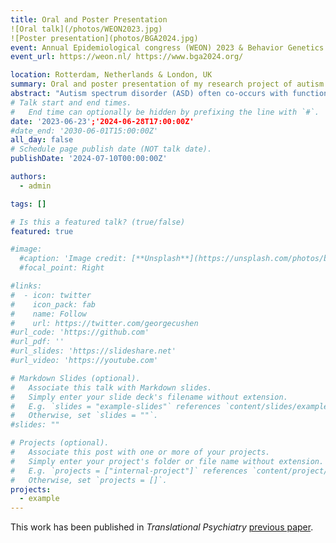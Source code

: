 ```yaml
---
title: Oral and Poster Presentation
![Oral talk](/photos/WEON2023.jpg)
![Poster presentation](photos/BGA2024.jpg)
event: Annual Epidemiological congress (WEON) 2023 & Behavior Genetics Association Conference
event_url: https://weon.nl/ https://www.bga2024.org/

location: Rotterdam, Netherlands & London, UK
summary: Oral and poster presentation of my research project of autism and cardiometabolic conditions.
abstract: "Autism spectrum disorder (ASD) often co-occurs with functional somatic syndromes (FSS), such as irritable bowel syndrome (IBS), multisite pain, and fatigue. However, the underlying genetic mechanisms and causality have not been well studied. Using large-scale genome-wide association study (GWAS) data, we investigated the shared genetic architecture and causality between ASD and FSS. Specifically, we first estimated genetic correlations and then conducted a multi-trait analysis of GWAS (MTAG) to detect potential novel genetic variants for single traits. Afterwards, polygenic risk scores (PRS) of ASD were derived from GWAS and MTAG to examine the associations with phenotypes in the large Dutch Lifelines cohort. Finally, we performed Mendelian randomization (MR) to evaluate the causality. We observed positive genetic correlations between ASD and FSS (IBS: rg = 0.27, adjusted p = 2.04 × 10−7; multisite pain: rg = 0.13, adjusted p = 1.10 × 10−3; fatigue: rg = 0.33, adjusted p = 5.21 × 10−9). Leveraging these genetic correlations, we identified 3 novel genome-wide significant independent loci for ASD by conducting MTAG, mapped to NEDD4L, MFHAS1, and RP11-10A14.4. PRS of ASD derived from both GWAS and MTAG were associated with ASD and FSS in Lifelines, and MTAG-derived PRS showed a bigger effect size, larger explained variance, and smaller p-values. We did not observe significant causality using MR. Our study found genetic associations between ASD and FSS, specifically with IBS, multisite pain, and fatigue. These findings suggest that a shared genetic architecture may partly explain the co-occurrence between ASD and FSS. Further research is needed to investigate the causality between ASD and FSS due to current limited statistical power of the GWASs."
# Talk start and end times.
#   End time can optionally be hidden by prefixing the line with `#`.
date: '2023-06-23';'2024-06-28T17:00:00Z'
#date_end: '2030-06-01T15:00:00Z'
all_day: false
# Schedule page publish date (NOT talk date).
publishDate: '2024-07-10T00:00:00Z'

authors:
  - admin

tags: []

# Is this a featured talk? (true/false)
featured: true

#image:
  #caption: 'Image credit: [**Unsplash**](https://unsplash.com/photos/bzdhc5b3Bxs)'
  #focal_point: Right

#links:
#  - icon: twitter
#    icon_pack: fab
#    name: Follow
#    url: https://twitter.com/georgecushen
#url_code: 'https://github.com'
#url_pdf: ''
#url_slides: 'https://slideshare.net'
#url_video: 'https://youtube.com'

# Markdown Slides (optional).
#   Associate this talk with Markdown slides.
#   Simply enter your slide deck's filename without extension.
#   E.g. `slides = "example-slides"` references `content/slides/example-slides.md`.
#   Otherwise, set `slides = ""`.
#slides: ""

# Projects (optional).
#   Associate this post with one or more of your projects.
#   Simply enter your project's folder or file name without extension.
#   E.g. `projects = ["internal-project"]` references `content/project/deep-learning/index.md`.
#   Otherwise, set `projects = []`.
projects:
  - example
---
```

This work has been published in _Translational Psychiatry_ [previous paper](/publication/conference-paper/).

